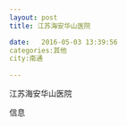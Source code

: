 ```yaml
--- 
layout: post 
title: 江苏海安华山医院

date:   2016-05-03 13:39:56 
categories:其他  
city:南通
  
--- 
```

   
江苏海安华山医院

信息

